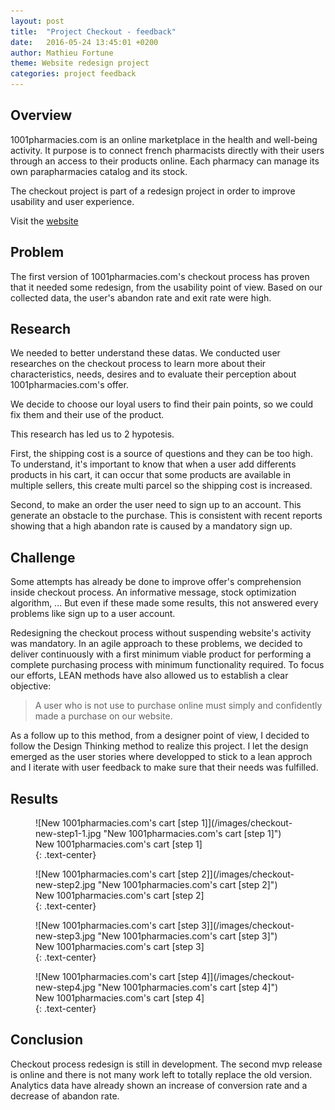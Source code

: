```yaml
---
layout: post
title:  "Project Checkout - feedback"
date:   2016-05-24 13:45:01 +0200
author: Mathieu Fortune
theme: Website redesign project
categories: project feedback
---
```


## Overview


1001pharmacies.com is an online marketplace in the health and well-being activity.
It purpose is to connect french pharmacists directly with their users through an access to their products online.
Each pharmacy can manage its own parapharmacies catalog and its stock.

The checkout project is part of a redesign project in order to improve usability and user experience.

Visit the [website](http://www.1001pharmacies.com/ "Visit 1001pharmacies.com website")

## Problem


The first version of 1001pharmacies.com's checkout process has proven that it needed some redesign, from the usability point of view. Based on our collected data, the user's abandon rate and exit rate were high.

## Research


We needed to better understand these datas. We conducted user researches on the checkout process to learn more about their characteristics, needs, desires and to evaluate their perception about 1001pharmacies.com's offer.

We decide to choose our loyal users to find their pain points, so we could fix them and their use of the product.

This research has led us to 2 hypotesis.

First, the shipping cost is a source of questions and they can be too high.
To understand, it's important to know that when a user add differents products in his cart, it can occur that some products are available in multiple sellers, this create multi parcel so the shipping cost is increased.

Second, to make an order the user need to sign up to an account. This generate an obstacle to the purchase.
This is consistent with recent reports showing that a high abandon rate is caused by a mandatory sign up.

## Challenge


Some attempts has already be done to improve offer's comprehension inside checkout process.
An informative message, stock optimization algorithm, ... But even if these made some results, this not answered every problems like sign up to a user account.

Redesigning the checkout process without suspending website's activity was mandatory.
In an agile approach to these problems, we decided to deliver continuously with a first minimum viable product for performing a complete purchasing process with minimum functionality required.
To focus our efforts, LEAN methods have also allowed us to establish a clear objective:
<blockquote>
A user who is not use to purchase online must simply and confidently made a purchase on our website.
</blockquote>

As a follow up to this method, from a designer point of view, I decided to follow the Design Thinking method to realize this project. I let the design emerged as the user stories where developped to stick to a lean approch and I iterate with user feedback to make sure that their needs was fulfilled.


## Results


<div class="large" markdown="1">

<figure markdown="1">
![New 1001pharmacies.com's cart [step 1]](/images/checkout-new-step1-1.jpg "New 1001pharmacies.com's cart [step 1]")
<figcaption>
  New 1001pharmacies.com's cart [step 1]
</figcaption>
{: .text-center}
</figure>

<figure markdown="1">
![New 1001pharmacies.com's cart [step 2]](/images/checkout-new-step2.jpg "New 1001pharmacies.com's cart [step 2]")
<figcaption>
New 1001pharmacies.com's cart [step 2]
</figcaption>
{: .text-center}
</figure>

<figure markdown="1">
![New 1001pharmacies.com's cart [step 3]](/images/checkout-new-step3.jpg "New 1001pharmacies.com's cart [step 3]")
<figcaption>
New 1001pharmacies.com's cart [step 3]
</figcaption>
{: .text-center}
</figure>

<figure markdown="1">
![New 1001pharmacies.com's cart [step 4]](/images/checkout-new-step4.jpg "New 1001pharmacies.com's cart [step 4]")
<figcaption>
New 1001pharmacies.com's cart [step 4]
</figcaption>
{: .text-center}
</figure>

</div>

## Conclusion

Checkout process redesign is still in development. The second mvp release is online and there is not many work left to totally replace the old version. Analytics data have already shown an increase of conversion rate and a decrease of abandon rate.
